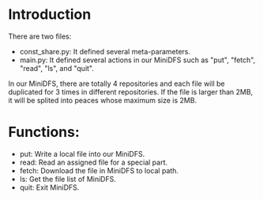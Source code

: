 # Introduction

There are two files:
  * const_share.py: It defined several meta-parameters.
  * main.py: It defined several actions in our MiniDFS such as "put", "fetch", "read", "ls", and "quit".

In our MiniDFS, there are totally 4 repositories and each file will be duplicated for 3 times in different repositories.
If the file is larger than 2MB, it will be splited into peaces whose maximum size is 2MB.

# Functions:

  * put: Write a local file into our MiniDFS.
  * read: Read an assigned file for a special part.
  * fetch: Download the file in MiniDFS to local path.
  * ls: Get the file list of MiniDFS.
  * quit: Exit MiniDFS.
